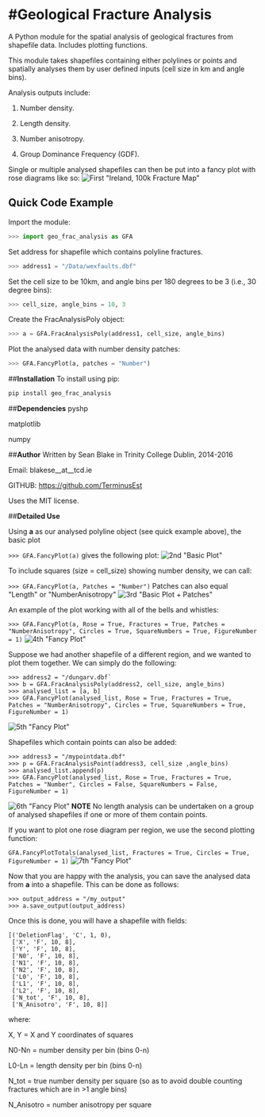 #**Geological Fracture Analysis**
=================================

A Python module for the spatial analysis of geological fractures from shapefile data. Includes plotting functions.

This module takes shapefiles containing either polylines or points and spatially analyses them by user defined inputs
(cell size in km and angle bins).

Analysis outputs include:

1. Number density.

2. Length density.

3. Number anisotropy.

4. Group Dominance Frequency (GDF).

Single or multiple analysed shapefiles can then be put into a fancy plot with rose diagrams like so:
![First](https://cloud.githubusercontent.com/assets/20742138/17325319/d67d1608-58a2-11e6-8e6b-59bd155cb080.png) "Ireland, 100k Fracture Map"

## **Quick Code Example**
Import the module:

```python
>>> import geo_frac_analysis as GFA
```

Set address for shapefile which contains polyline fractures.

```python
>>> address1 = "/Data/wexfaults.dbf"
```

Set the cell size to be 10km, and angle bins per 180 degrees to be 3 (i.e., 30 degree bins):

```python
>>> cell_size, angle_bins = 10, 3
```

Create the FracAnalysisPoly object:

```python
>>> a = GFA.FracAnalysisPoly(address1, cell_size, angle_bins)
```

Plot the analysed data with number density patches:

```python
>>> GFA.FancyPlot(a, patches = "Number")
```

##**Installation**
To install using pip:

```python
pip install geo_frac_analysis
```

##**Dependencies**
pyshp

matplotlib

numpy

##**Author**
Written by Sean Blake in Trinity College Dublin, 2014-2016

Email: blakese__at__tcd.ie

GITHUB: https://github.com/TerminusEst

Uses the MIT license.

##**Detailed Use**

Using **a** as our analysed polyline object (see quick example above), the basic plot

`>>> GFA.FancyPlot(a)` gives the following plot:
![2nd](https://cloud.githubusercontent.com/assets/20742138/17325972/6819e1f6-58a6-11e6-8a93-69a8fd4405fb.png) "Basic Plot"

To include squares (size = cell_size) showing number density, we can call:

`>>> GFA.FancyPlot(a, Patches = "Number")` Patches can also equal "Length" or "NumberAnisotropy"
![3rd](https://cloud.githubusercontent.com/assets/20742138/17326097/119ca132-58a7-11e6-9c67-be9c4ac84d89.png) "Basic Plot + Patches"

An example of the plot working with all of the bells and whistles:

`>>> GFA.FancyPlot(a, Rose = True, Fractures = True, Patches = "NumberAnisotropy", Circles = True, SquareNumbers = True, FigureNumber = 1)`
![4th](https://cloud.githubusercontent.com/assets/20742138/17326180/76581b24-58a7-11e6-8206-a046e9338b2b.png) "Fancy Plot"

Suppose we had another shapefile of a different region, and we wanted to plot them together. We can simply do the following:

```
>>> address2 = "/dungarv.dbf`
>>> b = GFA.FracAnalysisPoly(address2, cell_size, angle_bins)
>>> analysed_list = [a, b]
>>> GFA.FancyPlot(analysed_list, Rose = True, Fractures = True, Patches = "NumberAnisotropy", Circles = True, SquareNumbers = True, FigureNumber = 1)
```
![5th](https://cloud.githubusercontent.com/assets/20742138/17328810/9b4708d6-58b7-11e6-9835-451495146d92.png) "Fancy Plot"

Shapefiles which contain points can also be added:
```
>>> address3 = "/mypointdata.dbf"
>>> p = GFA.FracAnalysisPoint(address3, cell_size ,angle_bins)
>>> analysed_list.append(p)
>>> GFA.FancyPlot(analysed_list, Rose = True, Fractures = True, Patches = "Number", Circles = False, SquareNumbers = False, FigureNumber = 1)
```
![6th](https://cloud.githubusercontent.com/assets/20742138/17328979/5db2638e-58b8-11e6-893e-b0870d75e7bd.png) "Fancy Plot"
**NOTE** No length analysis can be undertaken on a group of analysed shapefiles if one or more of them contain points.

If you want to plot one rose diagram per region, we use the second plotting function:

`GFA.FancyPlotTotals(analysed_list, Fractures = True, Circles = True, FigureNumber = 1)`
![7th](https://cloud.githubusercontent.com/assets/20742138/17329097/f150c540-58b8-11e6-9707-2fd6b9bad04c.png) "Fancy Plot"

Now that you are happy with the analysis, you can save the analysed data from **a** into a shapefile. This can be done as follows:

```
>>> output_address = "/my_output"
>>> a.save_output(output_address)
```
Once this is done, you will have a shapefile with fields:
```
[('DeletionFlag', 'C', 1, 0),
 ['X', 'F', 10, 8],
 ['Y', 'F', 10, 8],
 ['N0', 'F', 10, 8],    
 ['N1', 'F', 10, 8],
 ['N2', 'F', 10, 8],
 ['L0', 'F', 10, 8],
 ['L1', 'F', 10, 8],
 ['L2', 'F', 10, 8],
 ['N_tot', 'F', 10, 8],
 ['N_Anisotro', 'F', 10, 8]]
```

where:

X, Y = X and Y coordinates of squares

N0-Nn = number density per bin (bins 0-n)

L0-Ln = length density per bin (bins 0-n)

N_tot = true number density per square (so as to avoid double counting fractures which are in >1 angle bins)

N_Anisotro = number anisotropy per square


